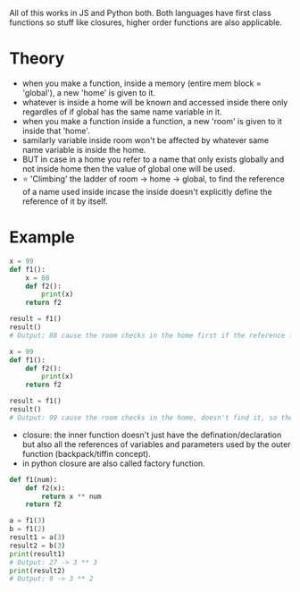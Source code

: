 All of this works in JS and Python both.
Both languages have first class functions so stuff like closures, higher order functions are also applicable.

# Theory
- when you make a function, inside a memory (entire mem block = 'global'), a new 'home' is given to it.
- whatever is inside a home will be known and accessed inside there only regardles of if global has the same name variable in it.
- when you make a function inside a function, a new 'room' is given to it inside that 'home'.
- samilarly variable inside room won't be affected by whatever same name variable is inside the home.
- BUT in case in a home you refer to a name that only exists globally and not inside home then the value of global one will be used.
- ⭐ 'Climbing' the ladder of room -> home -> global, to find the reference of a name used inside incase the inside doesn't explicitly define the reference of it by itself.

# Example
```py
x = 99
def f1():
    x = 88
    def f2():
        print(x)
    return f2

result = f1()
result()
# Output: 88 cause the room checks in the home first if the reference for 'x' is defined
```
```py
x = 99
def f1():
    def f2():
        print(x)
    return f2

result = f1()
result()
# Output: 99 cause the room checks in the home, doesn't find it, so then checks in global for reference of 'x'
```
- closure: the inner function doesn't just have the defination/declaration but also all the references of variables and parameters used by the outer function (backpack/tiffin concept).
- in python closure are also called factory function.

```py
def f1(num):
    def f2(x):
        return x ** num
    return f2

a = f1(3)
b = f1(2)
result1 = a(3)
result2 = b(3)
print(result1)
# Output: 27 -> 3 ** 3
print(result2)
# Output: 9 -> 3 ** 2
```